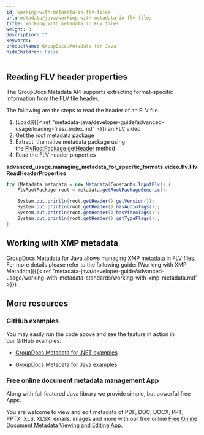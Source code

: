 ```yaml
---
id: working-with-metadata-in-flv-files
url: metadata/java/working-with-metadata-in-flv-files
title: Working with metadata in FLV files
weight: 3
description: ""
keywords: 
productName: GroupDocs.Metadata for Java
hideChildren: False
---
```

## Reading FLV header properties

The GroupDocs.Metadata API supports extracting format-specific information from the FLV file header.

The following are the steps to read the header of an FLV file.

1.  [Load]({{< ref "metadata-java/developer-guide/advanced-usage/loading-files/_index.md" >}}) an FLV video
2.  Get the root metadata package
3.  Extract  the native metadata package using the [FlvRootPackage.getHeader](https://apireference.groupdocs.com/metadata/java/com.groupdocs.metadata.core/FlvRootPackage#getHeader()) method
4.  Read the FLV header properties

**advanced\_usage.managing\_metadata\_for\_specific\_formats.video.flv.FlvReadHeaderProperties**

```csharp
try (Metadata metadata = new Metadata(Constants.InputFlv)) {
    FlvRootPackage root = metadata.getRootPackageGeneric();

    System.out.println(root.getHeader().getVersion());
    System.out.println(root.getHeader().hasAudioTags());
    System.out.println(root.getHeader().hasVideoTags());
    System.out.println(root.getHeader().getTypeFlags());
}
```

## Working with XMP metadata

GroupDocs.Metadata for Java allows managing XMP metadata in FLV files. For more details please refer to the following guide: [Working with XMP Metadata]({{< ref "metadata-java/developer-guide/advanced-usage/working-with-metadata-standards/working-with-xmp-metadata.md" >}}).

## More resources

### GitHub examples

You may easily run the code above and see the feature in action in our GitHub examples:

*   [GroupDocs.Metadata for .NET examples](https://github.com/groupdocs-metadata/GroupDocs.Metadata-for-.NET)
    
*   [GroupDocs.Metadata for Java examples](https://github.com/groupdocs-metadata/GroupDocs.Metadata-for-Java)
    

### Free online document metadata management App

Along with full featured Java library we provide simple, but powerful free Apps.

You are welcome to view and edit metadata of PDF, DOC, DOCX, PPT, PPTX, XLS, XLSX, emails, images and more with our free online [Free Online Document Metadata Viewing and Editing App](https://products.groupdocs.app/metadata).

